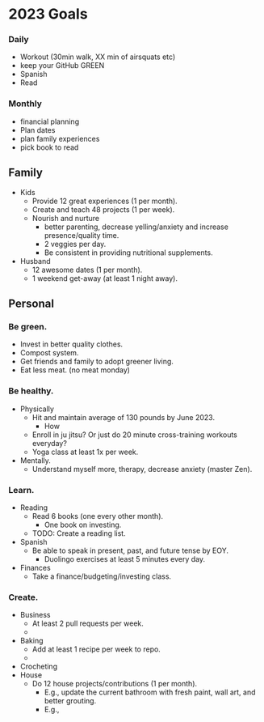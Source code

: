 # 2023 Goals

### Daily

* Workout (30min walk, XX min of airsquats etc)
* keep your GitHub GREEN
* Spanish
* Read

### Monthly

* financial planning
* Plan dates
* plan family experiences
* pick book to read



## Family

* Kids
  * Provide 12 great experiences (1 per month).
  * Create and teach 48 projects (1 per week).
  * Nourish and nurture 
    * better parenting, decrease yelling/anxiety and increase presence/quality time.
    * 2 veggies per day.
    * Be consistent in providing nutritional supplements.
* Husband
  * 12 awesome dates (1 per month).
  * 1 weekend get-away (at least 1 night away).

## Personal

### Be green.

* Invest in better quality clothes.
* Compost system.
* Get friends and family to adopt greener living.
* Eat less meat. (no meat monday)

### Be healthy. 

* Physically
  * Hit and maintain average of 130 pounds by June 2023.
    * How
  * Enroll in ju jitsu? Or just do 20 minute cross-training workouts everyday?
  * Yoga class at least 1x per week.
* Mentally.
  * Understand myself more, therapy, decrease anxiety (master Zen).

### Learn.

* Reading
  * Read 6 books (one every other month).
    * One book on investing.
  * TODO: Create a reading list.
* Spanish
  * Be able to speak in present, past, and future tense by EOY.
    * Duolingo exercises at least 5 minutes every day.
* Finances
  * Take a finance/budgeting/investing class.

### Create. 

* Business
  * At least 2 pull requests per week.
  * 
* Baking
  * Add at least 1 recipe per week to repo.
  * 
* Crocheting
* House
  * Do 12 house projects/contributions (1 per month).
    * E.g., update the current bathroom with fresh paint, wall art, and better grouting.
    * E.g., 

